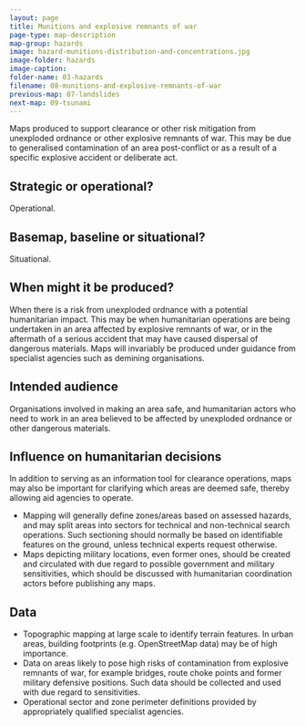 ```yaml
---
layout: page
title: Munitions and explosive remnants of war
page-type: map-description
map-group: hazards
image: hazard-munitions-distribution-and-concentrations.jpg
image-folder: hazards
image-caption: 
folder-name: 03-hazards
filename: 08-munitions-and-explosive-remnants-of-war
previous-map: 07-landslides
next-map: 09-tsunami
---
```


Maps produced to support clearance or other risk mitigation from unexploded ordnance or other explosive remnants of war. This may be due to generalised contamination of an area post-conflict or as a result of a specific explosive accident or deliberate act.

## Strategic or operational?

Operational.

## Basemap, baseline or situational?

Situational.

## When might it be produced?

When there is a risk from unexploded ordnance with a potential humanitarian impact. This may be when humanitarian operations are being undertaken in an area affected by explosive remnants of war, or in the aftermath of a serious accident that may have caused dispersal of dangerous materials. Maps will invariably be produced under guidance from specialist agencies such as demining organisations.

## Intended audience

Organisations involved in making an area safe, and humanitarian actors who need to work in an area believed to be affected by unexploded ordnance or other dangerous materials.

## Influence on humanitarian decisions

In addition to serving as an information tool for clearance operations, maps may also be important for clarifying which areas are deemed safe, thereby allowing aid agencies to operate.
* Mapping will generally define zones/areas based on assessed hazards, and may split areas into sectors for technical and non-technical search operations. Such sectioning should normally be based on identifiable features on the ground, unless technical experts request otherwise.
* Maps depicting military locations, even former ones, should be created and circulated with due regard to possible government and military sensitivities, which should be discussed with humanitarian coordination actors before publishing any maps.

## Data

* Topographic mapping at large scale to identify terrain features. In urban areas, building footprints \(e.g. OpenStreetMap data\) may be of high importance.
* Data on areas likely to pose high risks of contamination from explosive remnants of war, for example bridges, route choke points and former military defensive positions. Such data should be collected and used with due regard to sensitivities.
* Operational sector and zone perimeter definitions provided by appropriately qualified specialist agencies.